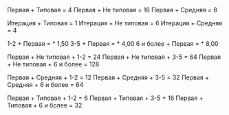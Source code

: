 



Первая + Типовая = 4
Первая + Не типовая = 16
Первая + Средняя = 8

Итерация + Типовая = 1
Итерация + Не типовая = 6
Итерация + Средняя = 4


1-2 + Первая = * 1,50
3-5 + Первая = * 4,00
6 и более + Первая = * 8,00


Первая + Не типовая + 1-2 = 24
Первая + Не типовая + 3-5 = 64
Первая + Не типовая + 6 и более = 128

Первая + Средняя + 1-2 = 12
Первая + Средняя + 3-5 = 32
Первая + Средняя + 6 и более = 64

Первая + Типовая + 1-2 = 6
Первая + Типовая + 3-5 = 16
Первая + Типовая + 6 и более = 32